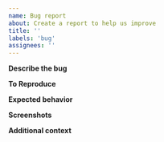```yaml
---
name: Bug report
about: Create a report to help us improve
title: ''
labels: 'bug'
assignees: ''
---
```


**Describe the bug**

<!-- A clear and concise description of what the bug is. -->

**To Reproduce**

<!-- Steps to reproduce the behavior. -->

**Expected behavior**

<!-- A clear and concise description of what you expected to happen. -->

**Screenshots**

<!-- If applicable, add screenshots to help explain your problem. -->

**Additional context**

<!-- Add any other context about the problem here. -->